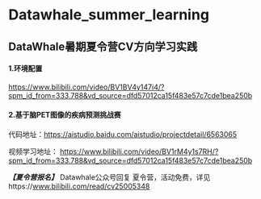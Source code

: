 # Datawhale_summer_learning #

## **DataWhale暑期夏令营CV方向学习实践**

#### 1.环境配置

https://www.bilibili.com/video/BV1BV4y147i4/?spm_id_from=333.788&vd_source=dfd57012ca15f483e57c7cde1bea250b

#### 2.基于脑PET图像的疾病预测挑战赛

代码地址：https://aistudio.baidu.com/aistudio/projectdetail/6563065

视频学习地址： https://www.bilibili.com/video/BV1rM4y1s7RH/?spm_id_from=333.788&vd_source=dfd57012ca15f483e57c7cde1bea250b

***【夏令营报名】***
Datawhale公众号回复 夏令营，活动免费，详见https://www.bilibili.com/read/cv25005348


